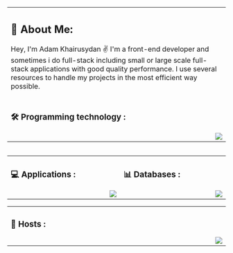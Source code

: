 <table>
	 <td width="1200px">
	 <h2>📌 About Me:</h2>
		 <p>Hey, I'm Adam Khairusydan ✌️ I'm a front-end developer and sometimes i do full-stack including small or large scale full-stack applications with good quality performance. I use several resources to handle my projects in the most efficient way possible. </p>
    
</td>
	<tr>
	<td width="1200px">
	<h3>🛠️ Programming technology :</h3>
	<img align="right" src="https://skillicons.dev/icons?i=js,ts,nodejs,react,vue,vite,nextjs"></td>
	</tr>
	<table>   

<table align="center">
	<tr>
		<td width="1200px">
	    <h3>💻 Applications :</h3>
        <img align="right" src="https://skillicons.dev/icons?i=vscode,docker,git,stackoverflow,powershell" draggable="false">
		</td>
		<td width="1200px">
	    <h3>📊 Databases :</h3>
        <img align="right" src="https://skillicons.dev/icons?i=mongodb,mysql,postgresql,supabase" draggable="false">
		</td>
	</tr>
</table>
	
<table>
	<td width="1200px">
	<h3>🚀 Hosts :</h3>
	<img align="right" src="https://skillicons.dev/icons?i=aws,azure,gcp,heroku,cloudflare,workers,netlify,vercel"></td>
	</tr>
<table>   
<br>
<div align="center">
<!-- <img src="https://lanyard.cnrad.dev/api/474239882877730837?hideTimestamp=true?hideProfile=true?hideStatus=true">
</div> -->
